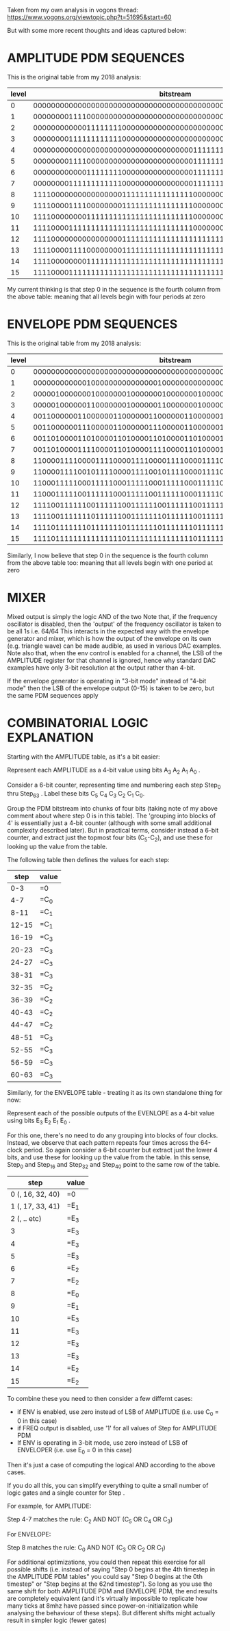 Taken from my own analysis in vogons thread:
https://www.vogons.org/viewtopic.php?t=51695&start=60

But with some more recent thoughts and ideas captured below:


AMPLITUDE PDM SEQUENCES
==

This is the original table from my 2018 analysis:

|level|bitstream|ratio|
|-----|---------|-----|
|0    |0000000000000000000000000000000000000000000000000000000000000000|0/64|
|1    |0000000011110000000000000000000000000000000000000000000000000000|4/64|
|2    |0000000000001111111100000000000000000000000000000000000000000000|8/64|
|3    |0000000011111111111100000000000000000000000000000000000000000000|12/64|
|4    |0000000000000000000000000000000000001111111111111111000000000000|16/64|
|5    |0000000011110000000000000000000000001111111111111111000000000000|20/64|
|6    |0000000000001111111100000000000000001111111111111111000000000000|24/64|
|7    |0000000011111111111100000000000000001111111111111111000000000000|28/64|
|8    |1111000000000000000011111111111111110000000000000000111111111111|32/64|
|9    |1111000011110000000011111111111111110000000000000000111111111111|36/64|
|10   |1111000000001111111111111111111111110000000000000000111111111111|40/64|
|11   |1111000011111111111111111111111111110000000000000000111111111111|44/64|
|12   |1111000000000000000011111111111111111111111111111111111111111111|48/64|
|13   |1111000011110000000011111111111111111111111111111111111111111111|52/64|
|14   |1111000000001111111111111111111111111111111111111111111111111111|56/64|
|15   |1111000011111111111111111111111111111111111111111111111111111111|60/64|

My current thinking is that step 0 in the sequence is the fourth column from the above table: meaning that all levels begin with four periods at zero


ENVELOPE PDM SEQUENCES
==

This is the original table from my 2018 analysis:

|level|bitstream|ratio|
|-----|---------|-----|
|0    |0000000000000000000000000000000000000000000000000000000000000000|0/64|
|1    |0000000000001000000000000000100000000000000010000000000000001000|4/64|
|2    |0000010000000100000001000000010000000100000001000000010000000100|8/64|
|3    |0000010000001100000001000000110000000100000011000000010000001100|12/64|
|4    |0011000000110000001100000011000000110000001100000011000000110000|16/64|
|5    |0011000000111000001100000011100000110000001110000011000000111000|20/64|
|6    |0011010000110100001101000011010000110100001101000011010000110100|24/64|
|7    |0011010000111100001101000011110000110100001111000011010000111100|28/64|
|8    |1100001111000011110000111100001111000011110000111100001111000011|32/64|
|9    |1100001111001011110000111100101111000011110010111100001111001011|36/64|
|10   |1100011111000111110001111100011111000111110001111100011111000111|40/64|
|11   |1100011111001111110001111100111111000111110011111100011111001111|44/64|
|12   |1111001111110011111100111111001111110011111100111111001111110011|48/64|
|13   |1111001111111011111100111111101111110011111110111111001111111011|52/64|
|14   |1111011111110111111101111111011111110111111101111111011111110111|56/64|
|15   |1111011111111111111101111111111111110111111111111111011111111111|60/64|

Similarly, I now believe that step 0 in the sequence is the fourth column from the above table too: meaning that all levels begin with one period at zero

MIXER
==

Mixed output is simply the logic AND of the two
Note that, if the frequency oscillator is disabled, then the 'output' of the frequency oscillator is taken to be all 1s i.e. 64/64
This interacts in the expected way with the envelope generator and mixer, which is how the output of the envelope on its own (e.g. triangle wave) can
be made audible, as used in various DAC examples.
Note also that, when the env control is enabled for a channel, the LSB of the AMPLITUDE register for that channel is ignored, hence why standard DAC examples have only 3-bit resolution at the output rather than 4-bit.

If the envelope generator is operating in "3-bit mode" instead of "4-bit mode" then the LSB of the envelope output (0-15) is taken to be zero, but the same PDM sequences apply

COMBINATORIAL LOGIC EXPLANATION
==

Starting with the AMPLITUDE table, as it's a bit easier:

Represent each AMPLITUDE as a 4-bit value using bits A<sub>3</sub> A<sub>2</sub> A<sub>1</sub> A<sub>0</sub> .

Consider a 6-bit counter, representing time and numbering each step Step<sub>0</sub> thru Step<sub>63</sub> .  Label these bits C<sub>5</sub> C<sub>4</sub> C<sub>3</sub> C<sub>2</sub> C<sub>1</sub> C<sub>0</sub>.

Group the PDM bitstream into chunks of four bits (taking note of my above comment about where step 0 is in this table). The 'grouping into blocks of 4' is essentially just a 4-bit counter (although with some small additional complexity described later).  But in practical terms, consider instead a 6-bit counter, and extract just the topmost four bits (C<sub>5</sub>-C<sub>2</sub>), and use these for looking up the value from the table.


The following table then defines the values for each step:

|step|value|
|----|-----|
|0-3  | =0  |
|4-7  | =C<sub>0</sub> |
|8-11 | =C<sub>1</sub> |
|12-15| =C<sub>1</sub> |
|16-19| =C<sub>3</sub> |
|20-23| =C<sub>3</sub> |
|24-27| =C<sub>3</sub> |
|38-31| =C<sub>3</sub> |
|32-35| =C<sub>2</sub> |
|36-39| =C<sub>2</sub> |
|40-43| =C<sub>2</sub> |
|44-47| =C<sub>2</sub> |
|48-51| =C<sub>3</sub> |
|52-55| =C<sub>3</sub> |
|56-59| =C<sub>3</sub> |
|60-63| =C<sub>3</sub> |


Similarly, for the ENVELOPE table - treating it as its own standalone thing for now:

Represent each of the possible outputs of the EVENLOPE as a 4-bit value using bits E<sub>3</sub> E<sub>2</sub> E<sub>1</sub> E<sub>0</sub> .

For this one, there's no need to do any grouping into blocks of four clocks.  Instead, we observe that each pattern repeats four times across the 64-clock period.  So again consider a 6-bit counter but extract just the lower 4 bits, and use these for looking up the value from the table.  In this sense, Step<sub>0</sub> and Step<sub>16</sub> and Step<sub>32</sub> and Step<sub>40</sub> point to the same row of the table.

|step|value|
|----|-----|
|0 (, 16, 32, 40) | =0  |
|1 (, 17, 33, 41) | =E<sub>1</sub> |
|2 (, .. etc)     | =E<sub>3</sub> |
|3  | =E<sub>3</sub> |
|4  | =E<sub>3</sub> |
|5  | =E<sub>3</sub> |
|6  | =E<sub>2</sub> |
|7  | =E<sub>2</sub> |
|8  | =E<sub>0</sub> |
|9  | =E<sub>1</sub> |
|10 | =E<sub>3</sub> |
|11 | =E<sub>3</sub> |
|12 | =E<sub>3</sub> |
|13 | =E<sub>3</sub> |
|14 | =E<sub>2</sub> |
|15 | =E<sub>2</sub> |

To combine these you need to then consider a few differnt cases:
* if ENV is enabled, use zero instead of LSB of AMPLITUDE (i.e. use C<sub>0</sub> = 0 in this case)
* if FREQ output is disabled, use '1' for all values of Step for AMPLITUDE PDM
* If ENV is operating in 3-bit mode, use zero instead of LSB of ENVELOPER (i.e. use E<sub>0</sub> = 0 in this case)

Then it's just a case of computing the logical AND according to the above cases.

If you do all this, you can simplify everything to quite a small number of logic gates and a single counter for Step .

For example, for AMPLITUDE:

Step 4-7 matches the rule: C<sub>2</sub> AND NOT (C<sub>5</sub> OR C<sub>4</sub> OR C<sub>3</sub>)

For ENVELOPE:

Step 8 matches the rule: C<sub>0</sub> AND NOT (C<sub>3</sub> OR C<sub>2</sub> OR C<sub>1</sub>)

For additional optimizations, you could then repeat this exercise for all possible shifts (i.e. instead of saying "Step 0 begins at the 4th timestep in the AMPLITUDE PDM tables" you could say "Step 0 begins at the 0th timestep" or "Step begins at the 62nd timestep").  So long as you use the same shift for both AMPLITUDE PDM and ENVELOPE PDM, the end results are completely equivalent (and it's virtually impossible to replicate how many ticks at 8mhz have passed since power-on-initialization while analysing the behaviour of these steps).  But different shifts might actually result in simpler logic (fewer gates)
